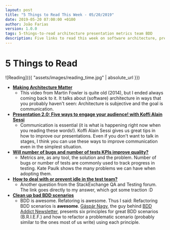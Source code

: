 ```yaml
---
layout: post
title: "5 Things to Read This Week - 05/20/2019"
date: 2019-05-20 07:00:00 +0100
author: João Farias
version: 1.0.0
tags: 5-things-to-read architecture presentation metrics team BDD
description: Five links to read this week on software architecture, presentations, testing metrics, idleness in testing teams, and refactoring BDD scenarios
---
```


# 5 Things to Read

![Reading]({{ "assets/images/reading_time.jpg" | absolute_url }})

- **[Making Architecture Matter](hhttps://www.youtube.com/watch?v=DngAZyWMGR0)**
  - This video from Martin Fowler is quite old (2014), but I ended always coming back to it. It talks about (software) architecture in ways that you probably haven't seen: Architecture is subjective and the goal is communication.  
- **[Presentation 2.0: Five ways to engage your audience! with Koffi Alain Sessi](https://www.youtube.com/watch?v=6QyylxnV1xY)**
  - Communication is essential (it is what is happening right now when you reading these words!). Koffi Alain Sessi gives us great tips in how to improve our presentations. Even if you don't want to talk in stages, I think you can use these ways to improve communication even in the simplest situation.
- **[Will number of bugs and number of tests KPIs improve quality?](https://sqa.stackexchange.com/questions/38782/will-number-of-bugs-and-number-of-tests-kpis-improve-quality)**
  - Metrics are, as any tool, the solution and the problem. Number of bugs or number of tests are commonly used to track progress in testing. Kate Paulk shows the many problems we can have when adopting them.
- **[How to deal with or prevent idle in the test team?](https://sqa.stackexchange.com/questions/38429/how-to-deal-with-or-prevent-idle-in-the-test-team/38433#38433)**
  - Another question from the StackExchange QA and Testing forum. The link goes directly to my answer, which got some traction :D
- **[Clean up bad BDD scenarios](https://gist.github.com/rxaviers/7360908)**
  - BDD is awesome. Refatoring is awesome. Thus I said: Refactoring BDD scenarios is **awesome**. [Gáspár Nagy](https://twitter.com/gasparnagy), the guy behind [BDD Addict Newsletter](http://gasparnagy.com/2019/05/bdd-addict-newsletter-may-2019/), presents six principles for great BDD scenarios (B.R.I.E.F.) and how to refactor a problematic scenario (probably similar to the ones most of us write) using each principle.
